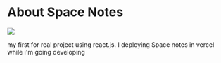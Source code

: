 # About Space Notes

<img src='(https://www.canva.com/design/DAFLweazKVs/view)' />

my first for real project using react.js.
I deploying Space notes in vercel while i'm going developing


